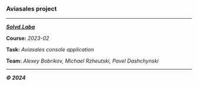 ### Aviasales project

---

***[Solvd.Laba](https://laba.solvd.com/)***

**Course:** *2023-02*

**Task:** *Aviasales console application*

**Team:** *Alexey Bobrikov, Michael Rzheutski, Pavel Dashchynski*

---

***© 2024***
